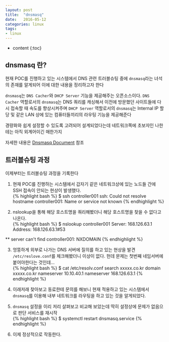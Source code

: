 ```yaml
---
layout: post
title:  "dnsmasq"
date:   2016-05-12
categories: linux
tags:
- linux
---
```


* content
{:toc}

## dnsmasq 란?

현재 POC를 진행하고 있는 시스템에서 DNS 관련 트러블슈팅 중에 `dnsmasq`라는 녀석의 존재를 알게되어 이에 대한 내용을 정리하고자 한다

`dnsmasq`는 `DNS Cacher`와 `DHCP Server` 기능을 제공해주는 오픈소스이다. `DNS Cacher` 역할로서의 `dnsmasq`는 DNS 쿼리를 캐싱해서 이전에 방문했던 사이트들에 다시 접속할 때 속도를 향상시켜주며 `DHCP Server` 역할로서의 `dnsmasq`는 Internal IP 할당 및 같은 LAN 상에 있는 컴퓨터들끼리의 라우팅 기능을 제공해준다

경량화와 쉽게 설정할 수 있도록 고려되어 설계되었다는데 네트워크쪽에 초보자인 나한테는 아직 외계어이긴 매한가지

자세한 내용은 [Dnsmasq Document](http://www.thekelleys.org.uk/dnsmasq/doc.html) 참조

## 트러블슈팅 과정

이제부터는 트러블슈팅 과정을 기록한다

1. 현재 POC를 진행하는 시스템에서 갑자기 같은 네트워크상에 있는 노드들 간에 SSH 접속이 안되는 현상이 발생했다. <br/>
{% highlight bash %}
$ ssh controller001
ssh: Could not resolve hostname controller001: Name or service not known
{% endhighlight %}

2. nslookup을 통해 해당 호스트명을 쿼리해봤더니 해당 호스트명을 찾을 수 없다고 나온다. <br/>
{% highlight bash %}
$ nslookup controller001
Server:		168.126.63.1
Address:	168.126.63.1#53

** server can't find controller001: NXDOMAIN
{% endhighlight %}

3. 엉뚱하게 외부로 나가는 DNS 서버에 질의를 하고 있는 현상을 발견 `/etc/reslove.conf`를 체크해봤더니 이상이 없다. 헌데 문제는 첫번째 네임서버에 붙어야한다는 것인데... <br/>
{% highlight bash %}
$ cat /etc/resolv.conf
search xxxxx.co.kr
domain xxxxx.co.kr
nameserver 10.10.40.1
nameserver 168.126.63.1
{% endhighlight %}

4. 이래저래 찾아보고 동료한테 문의를 해보니 현재 적용하고 있는 시스템에서 `dnsmasq`를 이용해 내부 네트워크를 라우팅을 하고 있는 것을 알게되었다. <br/>

5. `dnsmasq` 설정을 이리 저리 살펴보고 비교해 보았는데 딱히 설정상에 문제가 없음으로 판단 서비스를 재시작 <br/>
{% highlight bash %}
$ systemctl restart dnsmasq.service
{% endhighlight %}

6. 이제 정상적으로 작동한다.


